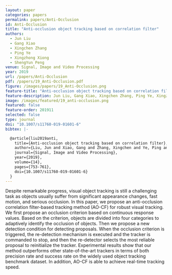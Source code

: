 ```yaml
---
layout: paper
categories: papers
permalink: papers/Anti-Occlusion
id: Anti-Occlusion
title: "Anti-occlusion object tracking based on correlation filter"
authors:
  - Jun Liu
  - Gang Xiao
  - Xingchen Zhang
  - Ping Ye
  - Xingzhong Xiong
  - ShengYun Peng
venue: Signal, Image and Video Processing
year: 2019
url: /papers/Anti-Occlusion
pdf: /papers/19_Anti-Occlusion.pdf
figure: /images/papers/19_Anti-Occlusion.png
feature-title: "Anti-occlusion object tracking based on correlation filter"
feature-description: Jun Liu, Gang Xiao, Xingchen Zhang, Ping Ye, Xingzhong Xiong, <b> ShengYun Peng </b>
image: /images/featured/19_anti-occlusion.png
featured: false
feature-order: 201911
selected: false
type: journal
doi: "10.1007/s11760-019-01601-6"
bibtex: |-

  @article{liu2019anti,
    title={Anti-occlusion object tracking based on correlation filter},
    author={Liu, Jun and Xiao, Gang and Zhang, Xingchen and Ye, Ping and Xiong, Xingzhong and Peng, Shengyun},
    journal={Signal, Image and Video Processing},
    year={2019},
    volume={14},
    pages={753-761},
    doi={10.1007/s11760-019-01601-6}
  }
---
```


Despite remarkable progress, visual object tracking is still a challenging task as objects usually suffer from significant
appearance changes, fast motion, and serious occlusion. In this paper, we propose an anti-occlusion correlation filter-based
tracking method (AO-CF) for robust visual tracking. We first propose an occlusion criterion based on continuous response
values. Based on the criterion, objects are divided into four categories to adaptively identify the occlusion of objects. Then
we propose a new detection condition for detecting proposals. When the occlusion criterion is triggered, the re-detection
mechanism is executed and the tracker is commanded to stop, and then the re-detector selects the most reliable proposal to
reinitialize the tracker. Experimental results show that our method outperforms other state-of-the-art trackers in terms of both
precision rate and success rate on the widely used object tracking benchmark dataset. In addition, AO-CF is able to achieve
real-time tracking speed.